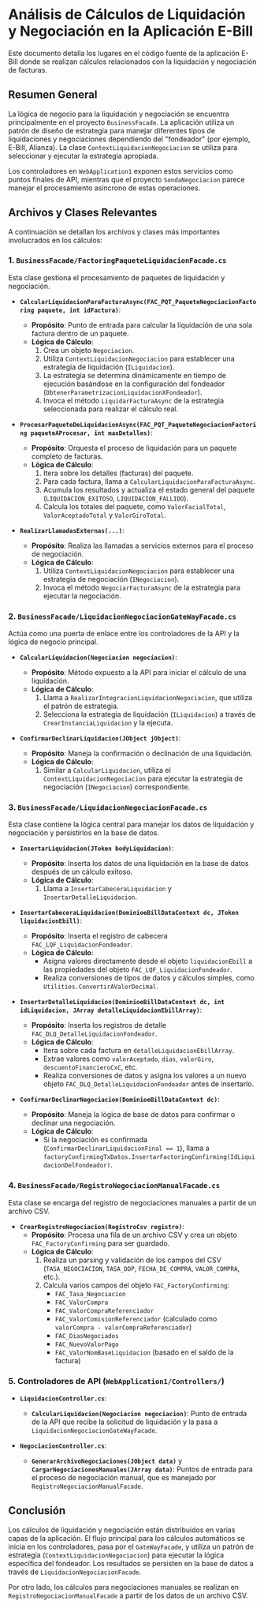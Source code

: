# Análisis de Cálculos de Liquidación y Negociación en la Aplicación E-Bill

Este documento detalla los lugares en el código fuente de la aplicación E-Bill donde se realizan cálculos relacionados con la liquidación y negociación de facturas.

## Resumen General

La lógica de negocio para la liquidación y negociación se encuentra principalmente en el proyecto `BusinessFacade`. La aplicación utiliza un patrón de diseño de estrategia para manejar diferentes tipos de liquidaciones y negociaciones dependiendo del "fondeador" (por ejemplo, E-Bill, Alianza). La clase `ContextLiquidacionNegociacion` se utiliza para seleccionar y ejecutar la estrategia apropiada.

Los controladores en `WebApplication1` exponen estos servicios como puntos finales de API, mientras que el proyecto `SondaNegociacion` parece manejar el procesamiento asíncrono de estas operaciones.

## Archivos y Clases Relevantes

A continuación se detallan los archivos y clases más importantes involucrados en los cálculos:

### 1. `BusinessFacade/FactoringPaqueteLiquidacionFacade.cs`

Esta clase gestiona el procesamiento de paquetes de liquidación y negociación.

- **`CalcularLiquidacionParaFacturaAsync(FAC_PQT_PaqueteNegociacionFactoring paquete, int idFactura)`**:
    - **Propósito**: Punto de entrada para calcular la liquidación de una sola factura dentro de un paquete.
    - **Lógica de Cálculo**:
        1.  Crea un objeto `Negociacion`.
        2.  Utiliza `ContextLiquidacionNegociacion` para establecer una estrategia de liquidación (`ILiquidacion`).
        3.  La estrategia se determina dinámicamente en tiempo de ejecución basándose en la configuración del fondeador (`ObtenerParametrizacionLiquidacionXFondeador`).
        4.  Invoca el método `LiquidarFacturaAsync` de la estrategia seleccionada para realizar el cálculo real.

- **`ProcesarPaqueteDeLiquidacionAsync(FAC_PQT_PaqueteNegociacionFactoring paqueteAProcesar, int maxDetalles)`**:
    - **Propósito**: Orquesta el proceso de liquidación para un paquete completo de facturas.
    - **Lógica de Cálculo**:
        1.  Itera sobre los detalles (facturas) del paquete.
        2.  Para cada factura, llama a `CalcularLiquidacionParaFacturaAsync`.
        3.  Acumula los resultados y actualiza el estado general del paquete (`LIQUIDACION_EXITOSO`, `LIQUIDACION_FALLIDO`).
        4.  Calcula los totales del paquete, como `ValorFacialTotal`, `ValorAceptadoTotal` y `ValorGiroTotal`.

- **`RealizarLlamadasExternas(...)`**:
    - **Propósito**: Realiza las llamadas a servicios externos para el proceso de negociación.
    - **Lógica de Cálculo**:
        1.  Utiliza `ContextLiquidacionNegociacion` para establecer una estrategia de negociación (`INegociacion`).
        2.  Invoca el método `NegociarFacturaAsync` de la estrategia para ejecutar la negociación.

### 2. `BusinessFacade/LiquidacionNegociacionGateWayFacade.cs`

Actúa como una puerta de enlace entre los controladores de la API y la lógica de negocio principal.

- **`CalcularLiquidacion(Negociacion negociacion)`**:
    - **Propósito**: Método expuesto a la API para iniciar el cálculo de una liquidación.
    - **Lógica de Cálculo**:
        1.  Llama a `RealizarIntegracionLiquidacionNegociacion`, que utiliza el patrón de estrategia.
        2.  Selecciona la estrategia de liquidación (`ILiquidacion`) a través de `CrearInstanciaLiquidacion` y la ejecuta.

- **`ConfirmarDeclinarLiquidacion(JObject jObject)`**:
    - **Propósito**: Maneja la confirmación o declinación de una liquidación.
    - **Lógica de Cálculo**:
        1.  Similar a `CalcularLiquidacion`, utiliza el `ContextLiquidacionNegociacion` para ejecutar la estrategia de negociación (`INegociacion`) correspondiente.

### 3. `BusinessFacade/LiquidacionNegociacionFacade.cs`

Esta clase contiene la lógica central para manejar los datos de liquidación y negociación y persistirlos en la base de datos.

- **`InsertarLiquidacion(JToken bodyLiquidacion)`**:
    - **Propósito**: Inserta los datos de una liquidación en la base de datos después de un cálculo exitoso.
    - **Lógica de Cálculo**:
        1.  Llama a `InsertarCabeceraLiquidacion` y `InsertarDetalleLiquidacion`.

- **`InsertarCabeceraLiquidacion(DominioeBillDataContext dc, JToken liquidacionEbill)`**:
    - **Propósito**: Inserta el registro de cabecera `FAC_LQF_LiquidacionFondeador`.
    - **Lógica de Cálculo**:
        - Asigna valores directamente desde el objeto `liquidacionEbill` a las propiedades del objeto `FAC_LQF_LiquidacionFondeador`.
        - Realiza conversiones de tipos de datos y cálculos simples, como `Utilities.ConvertirAValorDecimal`.

- **`InsertarDetalleLiquidacion(DominioeBillDataContext dc, int idLiquidacion, JArray detalleLiquidacionEbillArray)`**:
    - **Propósito**: Inserta los registros de detalle `FAC_DLQ_DetalleLiquidacionFondeador`.
    - **Lógica de Cálculo**:
        - Itera sobre cada factura en `detalleLiquidacionEbillArray`.
        - Extrae valores como `valorAceptado`, `dias`, `valorGiro`, `descuentoFinancieroCxC`, etc.
        - Realiza conversiones de datos y asigna los valores a un nuevo objeto `FAC_DLQ_DetalleLiquidacionFondeador` antes de insertarlo.

- **`ConfirmarDeclinarNegociacion(DominioeBillDataContext dc)`**:
    - **Propósito**: Maneja la lógica de base de datos para confirmar o declinar una negociación.
    - **Lógica de Cálculo**:
        - Si la negociación es confirmada (`ConfirmarDeclinarLiquidacionFinal == 1`), llama a `factoryConfirmingTxDatos.InsertarFactoringConfirming(IdLiquidacionDelFondeador)`.

### 4. `BusinessFacade/RegistroNegociacionManualFacade.cs`

Esta clase se encarga del registro de negociaciones manuales a partir de un archivo CSV.

- **`CrearRegistroNegociacion(RegistroCsv registro)`**:
    - **Propósito**: Procesa una fila de un archivo CSV y crea un objeto `FAC_FactoryConfirming` para ser guardado.
    - **Lógica de Cálculo**:
        1.  Realiza un parsing y validación de los campos del CSV (`TASA_NEGOCIACION`, `TASA_DDP`, `FECHA_DE_COMPRA`, `VALOR_COMPRA`, etc.).
        2.  Calcula varios campos del objeto `FAC_FactoryConfirming`:
            - `FAC_Tasa_Negociacion`
            - `FAC_ValorCompra`
            - `FAC_ValorCompraReferenciador`
            - `FAC_ValorComisionReferenciador` (calculado como `valorCompra - valorCompraReferenciador`)
            - `FAC_DiasNegociados`
            - `FAC_NuevoValorPago`
            - `FAC_ValorNomBaseLiquidacion` (basado en el saldo de la factura)

### 5. Controladores de API (`WebApplication1/Controllers/`)

- **`LiquidacionController.cs`**:
    - **`CalcularLiquidacion(Negociacion negociacion)`**: Punto de entrada de la API que recibe la solicitud de liquidación y la pasa a `LiquidacionNegociacionGateWayFacade`.

- **`NegociacionController.cs`**:
    - **`GenerarArchivoNegociaciones(JObject data)`** y **`CargarNegociacionesManuales(JArray data)`**: Puntos de entrada para el proceso de negociación manual, que es manejado por `RegistroNegociacionManualFacade`.

## Conclusión

Los cálculos de liquidación y negociación están distribuidos en varias capas de la aplicación. El flujo principal para los cálculos automáticos se inicia en los controladores, pasa por el `GateWayFacade`, y utiliza un patrón de estrategia (`ContextLiquidacionNegociacion`) para ejecutar la lógica específica del fondeador. Los resultados se persisten en la base de datos a través de `LiquidacionNegociacionFacade`.

Por otro lado, los cálculos para negociaciones manuales se realizan en `RegistroNegociacionManualFacade` a partir de los datos de un archivo CSV.
